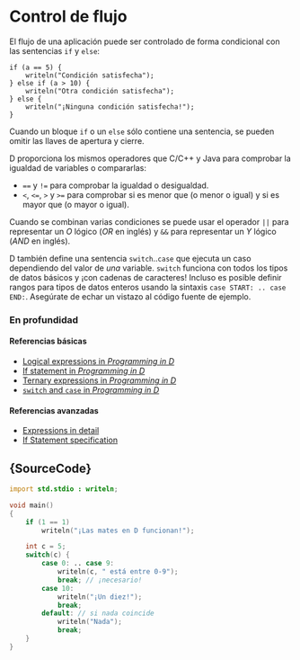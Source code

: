 # Control de flujo

El flujo de una aplicación puede ser controlado de forma condicional con las
sentencias `if` y `else`:

    if (a == 5) {
        writeln("Condición satisfecha");
    } else if (a > 10) {
        writeln("Otra condición satisfecha");
    } else {
        writeln("¡Ninguna condición satisfecha!");
    }

Cuando un bloque `if` o un `else` sólo contiene una sentencia, se pueden
omitir las llaves de apertura y cierre.

D proporciona los mismos operadores que C/C++ y Java para comprobar la igualdad
de variables o compararlas:

* `==` y `!=` para comprobar la igualdad o desigualdad.
* `<`, `<=`, `>` y `>=` para comprobar si es menor que (o menor o igual) y si es mayor que (o mayor o igual).

Cuando se combinan varias condiciones se puede usar el operador `||` para
representar un *O* lógico (*OR* en inglés) y `&&` para representar un *Y*
lógico (*AND* en inglés).

D también define una sentencia `switch`..`case` que ejecuta un caso dependiendo
del valor de *una* variable. `switch` funciona con todos los tipos de datos
básicos y ¡con cadenas de caracteres! Incluso es posible definir rangos para
tipos de datos enteros usando la sintaxis `case START: .. case END:`. Asegúrate
de echar un vistazo al código fuente de ejemplo.

### En profundidad

#### Referencias básicas

- [Logical expressions in _Programming in D_](http://ddili.org/ders/d.en/logical_expressions.html)
- [If statement in _Programming in D_](http://ddili.org/ders/d.en/if.html)
- [Ternary expressions in _Programming in D_](http://ddili.org/ders/d.en/ternary.html)
- [`switch` and `case` in _Programming in D_](http://ddili.org/ders/d.en/switch_case.html)

#### Referencias avanzadas

- [Expressions in detail](https://dlang.org/spec/expression.html)
- [If Statement specification](https://dlang.org/spec/statement.html#if-statement)

## {SourceCode}

```d
import std.stdio : writeln;

void main()
{
    if (1 == 1)
        writeln("¡Las mates en D funcionan!");

    int c = 5;
    switch(c) {
        case 0: .. case 9:
            writeln(c, " está entre 0-9");
            break; // ¡necesario!
        case 10:
            writeln("¡Un diez!");
            break;
        default: // si nada coincide
            writeln("Nada");
            break;
    }
}
```
